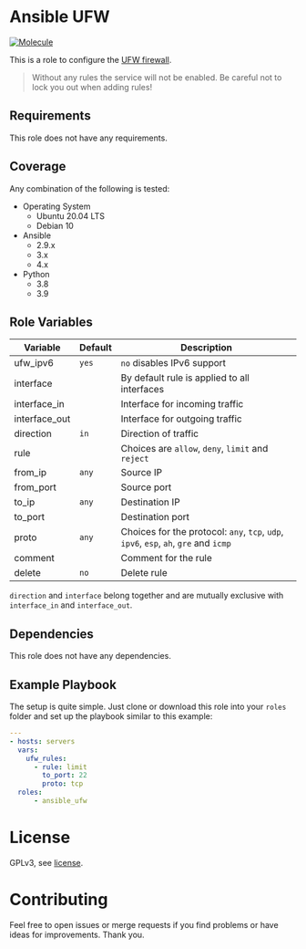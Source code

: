 # Ansible UFW

[![Molecule](https://github.com/akutschi/ansible_ufw/actions/workflows/ci.yml/badge.svg)](https://github.com/akutschi/ansible_ssh/actions/workflows/ci.yml)

This is a role to configure the [UFW firewall](https://en.wikipedia.org/wiki/Uncomplicated_Firewall). 

> Without any rules the service will not be enabled. Be careful not to lock you out when adding rules!

## Requirements

This role does not have any requirements.

## Coverage

Any combination of the following is tested:

- Operating System
  - Ubuntu 20.04 LTS
  - Debian 10
- Ansible
  - 2.9.x
  - 3.x
  - 4.x 
- Python
  - 3.8
  - 3.9

## Role Variables

| Variable | Default | Description
|-|-|-|
| ufw_ipv6 | `yes` | `no` disables IPv6 support |
| interface | | By default rule is applied to all interfaces |
| interface_in | | Interface for incoming traffic |
| interface_out | | Interface for outgoing traffic |
| direction | `in` | Direction of traffic |
| rule | | Choices are `allow`, `deny`, `limit` and `reject` |
| from_ip | `any` | Source IP |
| from_port | | Source port |
| to_ip | `any` | Destination IP |
| to_port | | Destination port |
| proto | `any` | Choices for the protocol: `any`, `tcp`, `udp`, `ipv6`, `esp`, `ah`, `gre` and `icmp` |
| comment | | Comment for the rule |
| delete | `no` | Delete rule |

`direction` and `interface` belong together and are mutually exclusive with `interface_in` and `interface_out`.

## Dependencies

This role does not have any dependencies.

## Example Playbook

The setup is quite simple.
Just clone or download this role into your `roles` folder and set up the playbook similar to this example:

```yml
---
- hosts: servers
  vars:
    ufw_rules:
      - rule: limit
        to_port: 22
        proto: tcp
  roles:
      - ansible_ufw
```

# License

GPLv3, see [license](./LICENSE).

# Contributing

Feel free to open issues or merge requests if you find problems or have ideas for improvements. Thank you.
